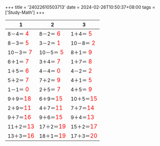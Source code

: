 +++ 
title = '24022610503713' 
date = 2024-02-26T10:50:37+08:00 
tags = ['Study-Math'] 
+++ 

1 | 2 | 3 
-- | -- | -- 
8－4＝<font color=red size=4> 4</font> | 8－2＝<font color=red size=4> 6</font> | 1＋4＝<font color=red size=4> 5</font> 
8－3＝<font color=red size=4> 5</font> | 3－2＝<font color=red size=4> 1</font> | 10－8＝<font color=red size=4> 2</font> 
10－3＝<font color=red size=4> 7</font> | 10－5＝<font color=red size=4> 5</font> | 8＋1＝<font color=red size=4> 9</font> 
6＋1＝<font color=red size=4> 7</font> | 3＋4＝<font color=red size=4> 7</font> | 1＋7＝<font color=red size=4> 8</font> 
1＋5＝<font color=red size=4> 6</font> | 4－4＝<font color=red size=4> 0</font> | 4－2＝<font color=red size=4> 2</font> 
5＋2＝<font color=red size=4> 7</font> | 7＋2＝<font color=red size=4> 9</font> | 4＋1＝<font color=red size=4> 5</font> 
1－1＝<font color=red size=4> 0</font> | 2＋5＝<font color=red size=4> 7</font> | 4＋5＝<font color=red size=4> 9</font> 
9＋9＝<font color=red size=4>18</font> | 6＋9＝<font color=red size=4>15</font> | 10＋5＝<font color=red size=4>15</font> 
2＋9＝<font color=red size=4>11</font> | 4＋7＝<font color=red size=4>11</font> | 7＋7＝<font color=red size=4>14</font> 
9＋7＝<font color=red size=4>16</font> | 9＋6＝<font color=red size=4>15</font> | 9＋4＝<font color=red size=4>13</font> 
11＋2＝<font color=red size=4>13</font> | 17＋2＝<font color=red size=4>19</font> | 15＋2＝<font color=red size=4>17</font> 
13＋3＝<font color=red size=4>16</font> | 18＋1＝<font color=red size=4>19</font> | 17＋3＝<font color=red size=4>20</font> 

